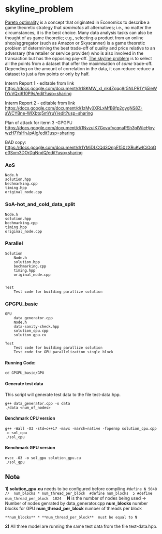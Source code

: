 # skyline_problem
[Pareto optimality](https://en.wikipedia.org/wiki/Pareto_efficiency) is a concept that originated in Economics to describe a game theoretic strategy that *dominates* all alternatives; i.e., no matter the circumstances, it is the best choice. Many data analysis tasks can also be thought of as game theoretic; e.g., selecting a product from an online shop/aggregator (such as Amazon or Skyscanner) is a game theoretic problem of determining the best trade-off of quality and price relative to an adversary (the retailer or service provider) who is also involved in the transaction but has the opposing pay-off. [The skyline problem](http://delab.csd.auth.gr/papers/IISA2015tpm.pdf) is to select all the points from a dataset that offer the maximisation of *some* trade-off. Depending on the amount of correlation in the data, it can reduce reduce a dataset to just a few points or only by half.

Interm Report 1 - editable from link
https://docs.google.com/document/d/18KMW_xI_nk4Zgqg8r5NLPR1Y1j5IeWIYuVQxi610P9s/edit?usp=sharing

Interm Report 2 - editable from link
https://docs.google.com/document/d/1zMy0XRLxMfB9fp2gygNS8Z-aWCYBne-WlXbtq5mYruY/edit?usp=sharing

Plan of attack for iterm 3 -GPGPU
https://docs.google.com/document/d/1NvzulK7GovufvcqnaPSh3plWleHjxywzH7YsHhJpAIg/edit?usp=sharing

BAD copy:
https://docs.google.com/document/d/1YMiDLCQd3QnpE150zXRuKwICiOqGe3Sxm3DOrDqNndQ/edit?usp=sharing


### AoS

    Node.h
    solution.hpp
    bechmarking.cpp 
    timing.hpp
    original_node.cpp
  

### SoA-hot_and_cold_data_split

    Node.h
    solution.hpp
    bechmarking.cpp 
    timing.hpp
    original_node.cpp


### Parallel
    Solution
        Node.h
        solution.hpp
        bechmarking.cpp 
        timing.hpp
        original_node.cpp


    Test
        Test code for building parallize solution
        

### GPGPU_basic
    GPU
        data_generator.cpp
        Node.h
        data-sanity-check.hpp
        solution_cpu.cpp
        solution_gpu.cu

    Test
        Test code for building parallize solution
        Test code for GPU parallelization single block


#### Running Code:
```
cd GPGPU_basic/GPU
```
#### Generate test data
This script will generate test data to the file test-data.hpp.
```
g++ data_generator.cpp -o data
./data <num_of_nodes>
 ```
#### Benchmark CPU version
 ```
g++ -Wall -O3 -std=c++17 -mavx -march=native -fopenmp solution_cpu.cpp -o sol_cpu
./sol_cpu
 ```
#### Benchmark GPU version
 ```
nvcc -O3 -o sol_gpu solution_gpu.cu
./sol_gpu
 ```

## Note

**1)**
    **solution_gpu.cu** needs to be configured before compiling
    ```
    #define N 5048 //  num_blocks * num_thread_per_block 
    #define num_blocks  5
    #define num_thread_per_block  1024  
    ```
    **N** is the number of nodes being used -> Number of nodes genrated by data_generator.cpp
    **num_blocks** number blocks for GPU
    **num_thread_per_block** number of threads per block

    **num_blocks** * **num_thread_per_block**  must be equal to N

**2)** 
    All three model are running the same test data from the file test-data.hpp.   
